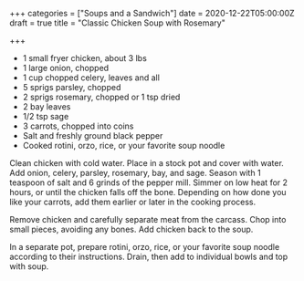 +++
categories = ["Soups and a Sandwich"]
date = 2020-12-22T05:00:00Z
draft = true
title = "Classic Chicken Soup with Rosemary"

+++
* 1 small fryer chicken, about 3 lbs 
* 1 large onion, chopped
* 1 cup chopped celery, leaves and all
* 5 sprigs parsley, chopped
* 2 sprigs rosemary, chopped or 1 tsp dried
* 2 bay leaves
* 1/2 tsp sage
* 3 carrots, chopped into coins
* Salt and freshly ground black pepper
* Cooked rotini, orzo, rice, or your favorite soup noodle

Clean chicken with cold water. Place in a stock pot and cover with water. Add onion, celery, parsley, rosemary, bay, and sage. Season with 1 teaspoon of salt and 6 grinds of the pepper mill. Simmer on low heat for 2 hours, or until the chicken falls off the bone. Depending on how done you like your carrots, add them earlier or later in the cooking process. 

Remove chicken and carefully separate meat from the carcass. Chop into small pieces, avoiding any bones. Add chicken back to the soup. 

In a separate pot, prepare rotini, orzo, rice, or your favorite soup noodle according to their instructions. Drain, then add to individual bowls and top with soup.